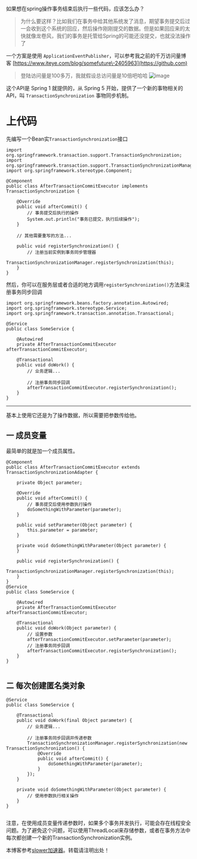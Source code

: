 
如果想在spring操作事务结束后执行一些代码，应该怎么办？



> 为什么要这样？比如我们在事务中给其他系统发了消息，期望事务提交后过一会收到这个系统的回应，然后操作刚刚提交的数据。但是如果回应来的太快就像龙卷风，我们的事务是托管给Spring的可能还没提交，也就没法操作了


一个方案是使用 `ApplicationEventPublisher`，可以参考我之前的千万访问量博客
[https://www.iteye.com/blog/somefuture\-2405963](https://github.com)



> 登陆访问量是100多万，我就假设总访问量是10倍吧哈哈
> ![image](https://img2024.cnblogs.com/blog/2157887/202410/2157887-20241018165236422-849286192.png)


这个API是 Spring 1 就提供的，从 Spring 5 开始，提供了一个新的事物相关的API，叫 `TransactionSynchronization` 事物同步机制。


# 上代码


先编写一个Bean实`TransactionSynchronization`接口



```
import org.springframework.transaction.support.TransactionSynchronization;
import org.springframework.transaction.support.TransactionSynchronizationManager;
import org.springframework.stereotype.Component;

@Component
public class AfterTransactionCommitExecutor implements TransactionSynchronization {

    @Override
    public void afterCommit() {
        // 事务提交后执行的操作
        System.out.println("事务已提交，执行后续操作");
    }

    // 其他需要重写的方法...

    public void registerSynchronization() {
        // 注册当前实例到事务同步管理器
        TransactionSynchronizationManager.registerSynchronization(this);
    }
}

```

然后，你可以在服务层或者合适的地方调用`registerSynchronization()`方法来注册事务同步回调



```
import org.springframework.beans.factory.annotation.Autowired;
import org.springframework.stereotype.Service;
import org.springframework.transaction.annotation.Transactional;

@Service
public class SomeService {

    @Autowired
    private AfterTransactionCommitExecutor afterTransactionCommitExecutor;

    @Transactional
    public void doWork() {
        // 业务逻辑...

        // 注册事务同步回调
        afterTransactionCommitExecutor.registerSynchronization();
    }
}

```



---


基本上使用它还是为了操作数据，所以需要把参数传给他。


## 一 成员变量


最简单的就是加一个成员属性。



```
@Component
public class AfterTransactionCommitExecutor extends TransactionSynchronizationAdapter {

    private Object parameter;

    @Override
    public void afterCommit() {
        // 事务提交后使用参数执行操作
        doSomethingWithParameter(parameter);
    }

    public void setParameter(Object parameter) {
        this.parameter = parameter;
    }

    private void doSomethingWithParameter(Object parameter) {
    }

    public void registerSynchronization() {
        TransactionSynchronizationManager.registerSynchronization(this);
    }
}
@Service
public class SomeService {

    @Autowired
    private AfterTransactionCommitExecutor afterTransactionCommitExecutor;

    @Transactional
    public void doWork(Object parameter) {
        // 设置参数
        afterTransactionCommitExecutor.setParameter(parameter);
        // 注册事务同步回调
        afterTransactionCommitExecutor.registerSynchronization();
    }
}


```

## 二 每次创建匿名类对象



```
@Service
public class SomeService {

    @Transactional
    public void doWork(final Object parameter) {
        // 业务逻辑...

        // 注册事务同步回调并传递参数
        TransactionSynchronizationManager.registerSynchronization(new TransactionSynchronization() {
            @Override
            public void afterCommit() {
                doSomethingWithParameter(parameter);
            }
        });
    }

    private void doSomethingWithParameter(Object parameter) {
        // 使用参数执行相关操作
    }
}


```

注意，在使用成员变量传递参数时，如果多个事务并发执行，可能会存在线程安全问题。为了避免这个问题，可以使用ThreadLocal来存储参数，或者在事务方法中每次都创建一个新的TransactionSynchronization实例。


 本博客参考[slower加速器](https://chundaotian.com)。转载请注明出处！
